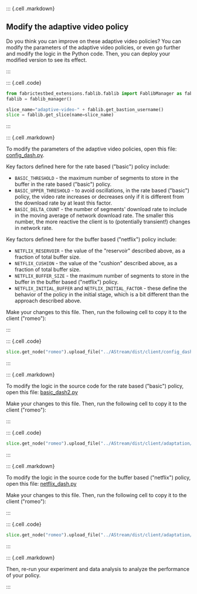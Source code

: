 
::: {.cell .markdown}

## Modify the adaptive video policy

Do you think you can improve on these adaptive video policies? You can modify the parameters of the adaptive video policies, or even go further and modify the logic in the Python code. Then, you can deploy your modified version to see its effect. 


:::

::: {.cell .code}
```python
from fabrictestbed_extensions.fablib.fablib import FablibManager as fablib_manager
fablib = fablib_manager()                     

slice_name="adaptive-video-" + fablib.get_bastion_username()
slice = fablib.get_slice(name=slice_name)
```
:::

::: {.cell .markdown}

To modify the parameters of the adaptive video policies, open this file: [config_dash.py](../AStream/dist/client/config_dash.py). 

Key factors defined here for the rate based ("basic") policy include:

* `BASIC_THRESHOLD` - the maximum number of segments to store in the buffer in the rate based ("basic") policy.
* `BASIC_UPPER_THRESHOLD` - to avoid oscillations, in the rate based ("basic") policy, the video rate increases or decreases only if it is different from the download rate by at least this factor.
* `BASIC_DELTA_COUNT` - the number of segments' download rate to include in the moving average of network download rate. The smaller this number, the more reactive the client is to (potentially transient!) changes in network rate.


Key factors defined here for the buffer based ("netflix") policy include:

* `NETFLIX_RESERVOIR` - the value of the "reservoir" described above, as a fraction of total buffer size.
* `NETFLIX_CUSHION` - the value of the "cushion" described above, as a fraction of total buffer size.
* `NETFLIX_BUFFER_SIZE` - the maximum number of segments to store in the buffer in the buffer based ("netflix") policy.
* `NETFLIX_INITIAL_BUFFER` and `NETFLIX_INITIAL_FACTOR` - these define the behavior of the policy in the initial stage, which is a bit different than the approach described above.

Make your changes to this file. Then, run the following cell to copy it to the client ("romeo"):

:::


::: {.cell .code}
```python
slice.get_node("romeo").upload_file("../AStream/dist/client/config_dash.py", "/home/ubuntu/AStream/dist/client/config_dash.py")
```
:::

::: {.cell .markdown}

To modify the logic in the source code for the rate based ("basic") policy, open this file:  [basic_dash2.py](../AStream/dist/client/adaptation/basic_dash2.py)

Make your changes to this file. Then, run the following cell to copy it to the client ("romeo"):

:::

::: {.cell .code}
```python
slice.get_node("romeo").upload_file("../AStream/dist/client/adaptation/basic_dash2.py", "/home/ubuntu/AStream/dist/client/adaptation/basic_dash2.py")
```
:::

::: {.cell .markdown}

To modify the logic in the source code for the buffer based ("netflix") policy, open this file:  [netflix_dash.py](../AStream/dist/client/adaptation/netflix_dash.py)

Make your changes to this file. Then, run the following cell to copy it to the client ("romeo"):

:::

::: {.cell .code}
```python
slice.get_node("romeo").upload_file("../AStream/dist/client/adaptation/netflix_dash.py", "/home/ubuntu/AStream/dist/client/adaptation/netflix_dash.py")
```
:::

::: {.cell .markdown}

Then, re-run your experiment and data analysis to analyze the performance of your policy.

:::
